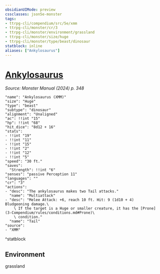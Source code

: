```yaml
---
obsidianUIMode: preview
cssclasses: json5e-monster
tags:
- ttrpg-cli/compendium/src/5e/xmm
- ttrpg-cli/monster/cr/3
- ttrpg-cli/monster/environment/grassland
- ttrpg-cli/monster/size/huge
- ttrpg-cli/monster/type/beast/dinosaur
statblock: inline
aliases: ["Ankylosaurus"]
---
```

# [Ankylosaurus](3-Compendium\bestiary\beast/ankylosaurus-xmm.md)
*Source: Monster Manual (2024) p. 348*  

```statblock
"name": "Ankylosaurus (XMM)"
"size": "Huge"
"type": "beast"
"subtype": "dinosaur"
"alignment": "Unaligned"
"ac": !!int "15"
"hp": !!int "68"
"hit_dice": "8d12 + 16"
"stats":
- !!int "19"
- !!int "11"
- !!int "15"
- !!int "2"
- !!int "12"
- !!int "5"
"speed": "30 ft."
"saves":
  "Strength": !!int "6"
"senses": "passive Perception 11"
"languages": ""
"cr": "3"
"actions":
- "desc": "The ankylosaurus makes two Tail attacks."
  "name": "Multiattack"
- "desc": "Melee Attack: +6, reach 10 ft. Hit: 9 (1d10 + 4) Bludgeoning damage.\
    \ If the target is a Huge or smaller creature, it has the [Prone](3-Compendium/rules/conditions.md#Prone)\
    \ condition."
  "name": "Tail"
"source":
- "XMM"
```
^statblock

## Environment

grassland